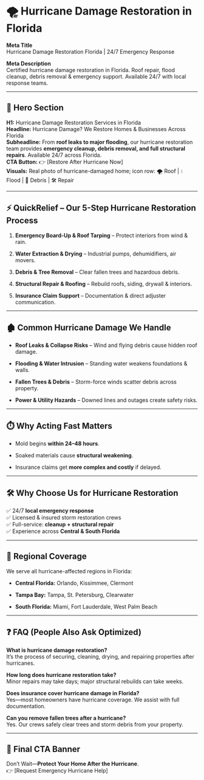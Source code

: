 # **🌪️ Hurricane Damage Restoration in Florida**

**Meta Title**  
 Hurricane Damage Restoration Florida | 24/7 Emergency Response

**Meta Description**  
 Certified hurricane damage restoration in Florida. Roof repair, flood cleanup, debris removal & emergency support. Available 24/7 with local response teams.

---

## **🦸 Hero Section**

**H1:** Hurricane Damage Restoration Services in Florida  
 **Headline:** Hurricane Damage? We Restore Homes & Businesses Across Florida  
 **Subheadline:** From **roof leaks to major flooding**, our hurricane restoration team provides **emergency cleanup, debris removal, and full structural repairs**. Available 24/7 across Florida.  
 **CTA Button:** 👉 \[Restore After Hurricane Now\]  
 **Visuals:** Real photo of hurricane-damaged home; icon row: 🌪️ Roof | 💧 Flood | 🧹 Debris | 🛠️ Repair

---

## **⚡ QuickRelief – Our 5-Step Hurricane Restoration Process**

1. **Emergency Board-Up & Roof Tarping** – Protect interiors from wind & rain.

2. **Water Extraction & Drying** – Industrial pumps, dehumidifiers, air movers.

3. **Debris & Tree Removal** – Clear fallen trees and hazardous debris.

4. **Structural Repair & Roofing** – Rebuild roofs, siding, drywall & interiors.

5. **Insurance Claim Support** – Documentation & direct adjuster communication.

---

## **🏚️ Common Hurricane Damage We Handle**

* **Roof Leaks & Collapse Risks** – Wind and flying debris cause hidden roof damage.

* **Flooding & Water Intrusion** – Standing water weakens foundations & walls.

* **Fallen Trees & Debris** – Storm-force winds scatter debris across property.

* **Power & Utility Hazards** – Downed lines and outages create safety risks.

---

## **⏱️ Why Acting Fast Matters**

* Mold begins **within 24–48 hours**.

* Soaked materials cause **structural weakening**.

* Insurance claims get **more complex and costly** if delayed.

---

## **🛠️ Why Choose Us for Hurricane Restoration**

✅ 24/7 **local emergency response**  
 ✅ Licensed & insured storm restoration crews  
 ✅ Full-service: **cleanup \+ structural repair**  
 ✅ Experience across **Central & South Florida**

---

## **📍 Regional Coverage**

We serve all hurricane-affected regions in Florida:

* **Central Florida:** Orlando, Kissimmee, Clermont

* **Tampa Bay:** Tampa, St. Petersburg, Clearwater

* **South Florida:** Miami, Fort Lauderdale, West Palm Beach

---

## **❓ FAQ (People Also Ask Optimized)**

**What is hurricane damage restoration?**  
 It’s the process of securing, cleaning, drying, and repairing properties after hurricanes.

**How long does hurricane restoration take?**  
 Minor repairs may take days; major structural rebuilds can take weeks.

**Does insurance cover hurricane damage in Florida?**  
 Yes—most homeowners have hurricane coverage. We assist with full documentation.

**Can you remove fallen trees after a hurricane?**  
 Yes. Our crews safely clear trees and storm debris from your property.

---

## **🏁 Final CTA Banner**

Don’t Wait—**Protect Your Home After the Hurricane**.  
 👉 \[Request Emergency Hurricane Help\]


